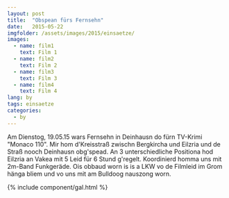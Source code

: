 ```yaml
---
layout: post
title:  "Obspean fürs Fernsehn"
date:   2015-05-22
imgfolder: /assets/images/2015/einsaetze/
images:
  - name: film1
    text: Film 1
  - name: film2
    text: Film 2
  - name: film3
    text: Film 3
  - name: film4
    text: Film 4
lang: by
tags: einsaetze
categories:
  - by
---
```


Am Dienstog, 19.05.15 wars Fernsehn in Deinhausn do fürn TV-Krimi "Monaco 110". Mir hom d'Kreisstraß zwischn Bergkircha und Eilzria und de Straß nooch Deinhausn obg'spead. An 3 unterschiedliche Positiona hod Eilzria an Vakea mit 5 Leid für 6 Stund g'regelt. Koordinierd homma uns mit 2m-Band Funkgeräde. Ois obbaud worn is is a LKW vo de Filmleid im Grom hänga bliem und vo uns mit am Bulldoog nauszong worn.

{% include component/gal.html %}

